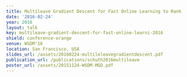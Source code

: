 ```yaml
---
title: Multileave Gradient Descent for Fast Online Learning to Rank
date: '2016-02-24'
year: 2016
layout: talk
key: multileave-gradient-descent-for-fast-online-learni-2016
shield: conference-orange
venue: WSDM'16
location: San Francisco, USA
slides_url: /assets/20160224-multileleavegradientdescent.pdf
publication_url: /publications/schuth2016multileave
poster_url: /assets/20151124-WSDM-MGD.pdf
---
```

